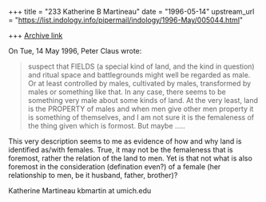 +++
title = "233 Katherine B Martineau"
date = "1996-05-14"
upstream_url = "https://list.indology.info/pipermail/indology/1996-May/005044.html"

+++
[Archive link](https://list.indology.info/pipermail/indology/1996-May/005044.html)



On Tue, 14 May 1996, Peter Claus wrote:

> suspect that FIELDS (a special kind of land, and the kind in
> question) and ritual space and battlegrounds might well be
> regarded as male. Or at least controlled by males, cultivated by
> males, transformed by males or something like that. In any case,
> there seems to be something very male about some kinds of land.
> At the very least, land is the PROPERTY of males and when men
> give other men property it is something of themselves, and I am
> not sure it is the femaleness of the thing given which is
> formost.  But maybe .....  
> 

This very description seems to me as evidence of how and why land is 
identified as/with females.  True, it may not be the femaleness that is 
foremost, rather the relation of the land to men.  Yet is that not what 
is also foremost in the consideration (defination even?) of a female (her 
relationship to men, be it husband, father, brother)?

Katherine Martineau
kbmartin at umich.edu




